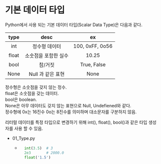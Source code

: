 # 기본 데이터 타입

Python에서 사용 되는 기본 데이터 타입(Scalar Data Type)은 다음과 같다.

| type  |         desc         |       ex        |
| :---: | :------------------: | :-------------: |
|  int  |    정수형 데이터     | 100, 0xFF, 0o56 |
| float | 소숫점을 포함한 실수 |      10.25      |
| bool  |       참/거짓        |   True, False   |
| None  |  Null 과 같은 표현   |      None       |

정수형은 소숫점을 갖지 않는 정수.  
float은 소숫점을 갖는 데이터.  
bool은 boolean.  
None은 아무 데이터도 갖지 않는 표현으로 Null, Undefiened와 같다.  
정수형에 0x는 16진수 0o는 8진수를 의미하며 대소문자를 구분하지 않음.

리터럴 데이터를 특정 타입으로 변경하기 위해 int(), float(), bool()과 같은 타입 생성자를 사용 할 수 있음.

- 01_Type.py
  - ```python
      int(3.5)  # 3
      2e3       # 2000.0
      float('1.5')
    ```
